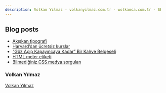```yaml
---
description: Volkan Yılmaz - volkanyilmaz.com.tr - wolkanca.com.tr - SEO - WordPress
---
```


## Blog posts
<!-- BLOG-POST-LIST:START -->
- [Akışkan tipografi](https://wolkanca.com.tr/akiskan-tipografi/)
- [Harvard’dan ücretsiz kurslar](https://wolkanca.com.tr/harvarddan-ucretsiz-kurslar/)
- [“Göz Açıp Kapayıncaya Kadar” Bir Kahve Belgeseli](https://wolkanca.com.tr/goz-acip-kapayincaya-kadar-bir-kahve-belgeseli/)
- [HTML meter etiketi](https://wolkanca.com.tr/html-meter-etiketi/)
- [Bilmediğiniz CSS medya sorguları](https://wolkanca.com.tr/bilmediginiz-css-medya-sorgulari/)
<!-- BLOG-POST-LIST:END -->


### Volkan Yılmaz

[Volkan Yılmaz](https://volkanyilmaz.com.tr/)

